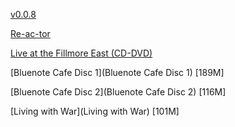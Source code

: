[v0.0.8](https://github.com/littleflute/Neil-Young/edit/master/README.md)

[Re-ac-tor](https://littleflute.github.io/Neil-Young/Neil%20Young%20&%20Crazy%20Horse/Re-ac-tor/)

[Live at the Fillmore East (CD-DVD)](Neil%20Young%20%26%20Crazy%20Horse/Live%20at%20the%20Fillmore%20East%20%5BCD-DVD%5D)

[Bluenote Cafe Disc 1](Bluenote Cafe Disc 1) [189M]

[Bluenote Cafe Disc 2](Bluenote Cafe Disc 2) [116M]

[Living with War](Living with War) [101M]
